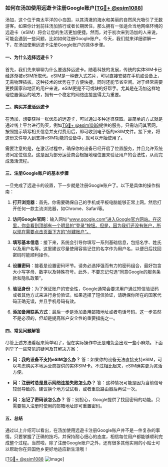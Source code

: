 ### 如何在汤加使用远遊卡注册Google账户[[TG💪+ @esim1088](https://t.me/s/esim1088)]

汤加，这个位于南太平洋的小岛国，以其清澈的海水和美丽的自然风光吸引了无数游客。如果你计划前往汤加旅行或者长期居住，那么拥有一张适合当地网络环境的远遊卡（eSIM）将会让您的生活更加便捷。然而，对于初次来到汤加的人来说，可能会遇到一些问题，比如如何注册Google账户。今天，我们就来详细讲解一下，在汤加使用远遊卡注册Google账户的具体步骤。

#### 一、为什么选择远遊卡？

首先，我们先来聊聊为什么要选择远遊卡。随着科技的发展，传统的实体SIM卡已经逐渐被eSIM所取代。eSIM是一种嵌入式芯片，可以直接安装在手机或设备上，无需物理插拔。这种技术的优势在于方便快捷，同时还能节省空间。对于经常需要更换国家和地区的用户来说，eSIM更是不可或缺的好帮手。尤其是在汤加这样地理位置偏远的地方，拥有一个稳定的网络连接显得尤为重要。

#### 二、购买并激活远遊卡

在汤加，想要获得一张优质的远遊卡，可以通过多种途径获取。最简单的方式就是通过线上平台进行购买，例如[TG💪+ @esim1088](https://t.me/s/esim1088)提供的服务。只需访问其官网，按照提示填写相关信息并支付费用后，即可收到电子版的eSIM文件。接下来，将这份文件导入到支持eSIM功能的设备中，就可以开始使用了。

需要注意的是，在激活过程中，确保你的设备已经开启了位置服务，并且允许系统访问定位信息。这是因为部分运营商会根据地理位置来验证用户的合法性，从而完成激活流程。

#### 三、注册Google账户的基本步骤

一旦完成了远遊卡的设置，下一步就是注册Google账户了。以下是具体的操作指南：

1. **打开浏览器**：首先，你需要确保自己的手机或平板电脑能够正常上网。然后打开任何一款主流浏览器，如Chrome、Safari等。
   
2. **访问Google官网**：输入网址“www.google.com”进入Google官方网站。在这里，你会看到顶部有一个明显的“登录”按钮。但是，因为我们还没有账户，所以现在需要点击页面下方的“创建账户”。

3. **填写基本信息**：接下来，系统会引导你填写一系列基础信息，包括名字、姓氏以及用户名等。这里建议尽量使用容易记住的名字作为用户名，以便日后找回密码时能顺利操作。

4. **设置密码**：接着是设置密码环节。请务必选择强而有力的密码组合，最好包含大小写字母、数字以及特殊符号。此外，不要忘记勾选“同意Google的服务条款和隐私政策”。

5. **验证身份**：为了保证账户的安全性，Google通常会要求用户通过短信验证码或者其他方式来进行身份验证。如果选择了短信验证，请确保你所在的国家代码正确无误，并且手机号码有效。

6. **添加备用联系方式**：最后一步是添加备用邮箱地址或者电话号码。这一步虽然不是必须的，但却是提高账户安全性的重要措施之一。

#### 四、常见问题解答

尽管上述方法看起来简单明了，但在实际操作中还是难免会出现一些小麻烦。下面列举了一些常见的疑问及其解决方案：

- **问：我的设备不支持eSIM怎么办？**
   答：如果你的设备无法直接支持eSIM，可以考虑购买本地运营商提供的实体SIM卡。不过相比起来，eSIM确实更为灵活方便。

- **问：注册时总是显示网络连接失败怎么办？**
   答：这种情况可能是因为当前信号较弱导致的。建议换个地方试试看，或者重启路由器后再试一次。

- **问：忘记了密码该怎么办？**
   答：别担心，Google提供了找回密码的功能。只需要输入注册时使用的邮箱地址即可重置密码。

#### 五、总结

通过以上介绍可以看出，在汤加使用远遊卡注册Google账户并不是一件复杂的事情。只要掌握了正确的技巧，并保持耐心细心的态度，相信每位用户都能够顺利完成整个过程。当然啦，除了注册Google账户之外，还有很多其他实用的小贴士可以帮助你在异国他乡更好地适应新生活哦！

[[TG💪+ @esim1088](https://t.me/s/esim1088) ![Image](https://i.postimg.cc/4NQfJmqS/Snipaste-2025-05-13-00-14-12.png)]